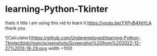 # learning-Python-Tkinter
thats it title i am using this  vid to learn it 
https://youtu.be/YXPyB4XeYLA
thank you


![Calculator](https://github.com/Underemployed/learning-Python-Tkinter/blob/main/screenshots/Screenshot%20from%202022-12-27%2010-18-29.png   width =100)